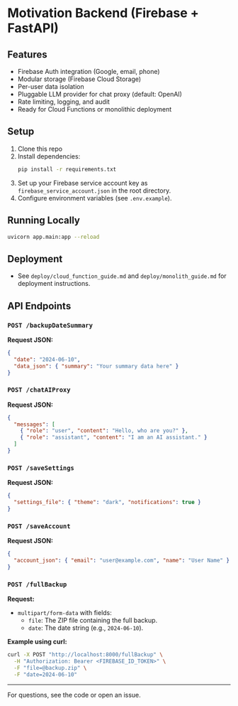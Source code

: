 # Motivation Backend (Firebase + FastAPI)

## Features
- Firebase Auth integration (Google, email, phone)
- Modular storage (Firebase Cloud Storage)
- Per-user data isolation
- Pluggable LLM provider for chat proxy (default: OpenAI)
- Rate limiting, logging, and audit
- Ready for Cloud Functions or monolithic deployment

## Setup
1. Clone this repo
2. Install dependencies:
   ```bash
   pip install -r requirements.txt
   ```
3. Set up your Firebase service account key as `firebase_service_account.json` in the root directory.
4. Configure environment variables (see `.env.example`).

## Running Locally
```bash
uvicorn app.main:app --reload
```

## Deployment
- See `deploy/cloud_function_guide.md` and `deploy/monolith_guide.md` for deployment instructions.

## API Endpoints

### `POST /backupDateSummary`
**Request JSON:**
```json
{
  "date": "2024-06-10",
  "data_json": { "summary": "Your summary data here" }
}
```

### `POST /chatAIProxy`
**Request JSON:**
```json
{
  "messages": [
    { "role": "user", "content": "Hello, who are you?" },
    { "role": "assistant", "content": "I am an AI assistant." }
  ]
}
```

### `POST /saveSettings`
**Request JSON:**
```json
{
  "settings_file": { "theme": "dark", "notifications": true }
}
```

### `POST /saveAccount`
**Request JSON:**
```json
{
  "account_json": { "email": "user@example.com", "name": "User Name" }
}
```

### `POST /fullBackup`
**Request:**
- `multipart/form-data` with fields:
  - `file`: The ZIP file containing the full backup.
  - `date`: The date string (e.g., `2024-06-10`).

**Example using curl:**
```bash
curl -X POST "http://localhost:8000/fullBackup" \
  -H "Authorization: Bearer <FIREBASE_ID_TOKEN>" \
  -F "file=@backup.zip" \
  -F "date=2024-06-10"
```

---

For questions, see the code or open an issue. 